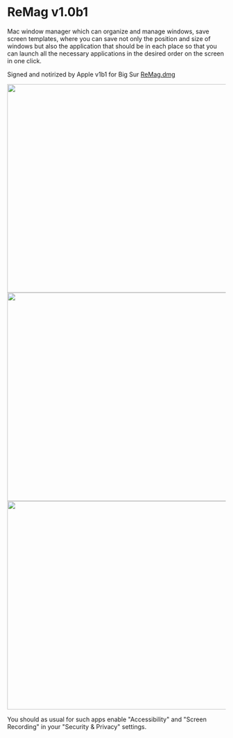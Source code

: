 # ReMag v1.0b1
Mac window manager which can organize and manage windows, save screen templates, where you can save not only the position and size of windows but also the application that should be in each place so that you can launch all the necessary applications in the desired order on the screen in one click.
<br>
<p>
Signed and notirized by Apple v1b1 for Big Sur 
<a href="ReMag.dmg"> ReMag.dmg </a>
</p>
<p align="center">
  <img src="sr1b1_1.gif"  width="720" height="480" >
  <img src="sr1b1_2.gif"  width="720" height="480" >
  <img src="sr1b1_3.gif"  width="720" height="480" >
</p>
<p>
You should as usual for such apps enable  "Accessibility" and "Screen Recording" in your "Security & Privacy" settings.
</p>
